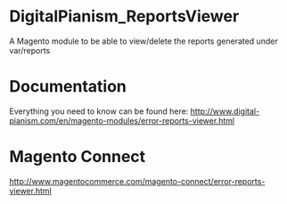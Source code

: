 # DigitalPianism_ReportsViewer

A Magento module to be able to view/delete the reports generated under var/reports

# Documentation

Everything you need to know can be found here: http://www.digital-pianism.com/en/magento-modules/error-reports-viewer.html

# Magento Connect

http://www.magentocommerce.com/magento-connect/error-reports-viewer.html
